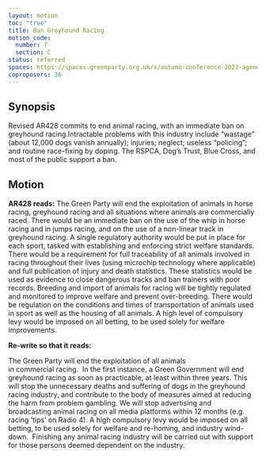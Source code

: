 ```yaml
---
layout: motion
toc: "true"
title: Ban Greyhound Racing
motion_code:
  number: 7
  section: C
status: referred
spaces: https://spaces.greenparty.org.uk/s/autumn-conference-2023-agenda-forum/post/post/view?id=11197
coproposers: 36
---
```

## Synopsis

Revised AR428 commits to end animal racing, with an immediate ban on greyhound racing.Intractable problems with this industry include “wastage” (about 12,000 dogs vanish annually); injuries; neglect; useless “policing”; and routine race-fixing by doping. The RSPCA, Dog’s Trust, Blue Cross, and most of the public support a ban.

## Motion

**AR428 reads:** The Green Party will end the exploitation of animals in horse racing, greyhound racing and all situations where animals are commercially raced. There would be an immediate ban on the use of the whip in horse racing and in jumps racing, and on the use of a non-linear track in greyhound racing. A single regulatory authority would be put in place for each sport, tasked with establishing and enforcing strict welfare standards. There would be a requirement for full traceability of all animals involved in racing throughout their lives (using microchip technology where applicable) and full publication of injury and death statistics. These statistics would be used as evidence to close dangerous tracks and ban trainers with poor records. Breeding and import of animals for racing will be tightly regulated and monitored to improve welfare and prevent over-breeding. There would be regulation on the conditions and times of transportation of animals used in sport as well as the housing of all animals. A high level of compulsory levy would be imposed on all betting, to be used solely for welfare improvements. 

**Re-write so that it reads:**

The Green Party will end the exploitation of all animals in commercial racing.  In the first instance, a Green Government will end greyhound racing as soon as practicable, at least within three years. This will stop the unnecessary deaths and suffering of dogs in the greyhound racing industry, and contribute to the body of measures aimed at reducing the harm from problem gambling. We will stop advertising and broadcasting animal racing on all media platforms within 12 months (e.g. racing ‘tips’ on Radio 4). A high compulsory levy would be imposed on all betting, to be used solely for welfare and re-homing, and industry wind-down.  Finishing any animal racing industry will be carried out with support for those persons deemed dependent on the industry.